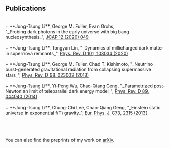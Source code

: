 ## Publications
<br/>
+ **Jung-Tsung Li**, George M. Fuller, Evan Grohs, <br/>"_Probing dark photons in the early universe with big bang nucleosynthesis_", <a href="https://doi.org/10.1088/1475-7516/2020/12/049">JCAP 12 (2020) 049</a> <br/><br/>
+ **Jung-Tsung Li**, Tongyan Lin, "_Dynamics of millicharged dark matter in supernova remnants_", <a href="https://doi.org/10.1103/PhysRevD.101.103034">Phys. Rev. D 101, 103034 (2020)</a> <br/><br/>
+ **Jung-Tsung Li**, George M. Fuller, Chad T. Kishimoto, "_Neutrino burst-generated gravitational radiation from collapsing supermassive stars_", <a href="https://doi.org/10.1103/PhysRevD.98.023002">Phys. Rev. D 98, 023002 (2018)</a> <br/><br/>
+ **Jung-Tsung Li**, Yi-Peng Wu, Chao-Qiang Geng, "_Parametrized post-Newtonian limit of teleparallel dark energy model_", <a href="https://doi.org/10.1103/PhysRevD.89.044040">Phys. Rev. D 89, 044040 (2014)</a> <br/><br/>
+ **Jung-Tsung Li**, Chung-Chi Lee, Chao-Qiang Geng, "_Einstein static universe in exponential f(T) gravity_", <a href="https://doi.org/10.1140/epjc/s10052-013-2315-z">Eur. Phys. J. C73, 2315 (2013)</a> <br/><br/>
<br/>
<br/>
<br/>
You can also find the preprints of my work on <a href="https://arxiv.org/search/?query=Jung-Tsung+Li&searchtype=all&source=header">arXiv</a>. 
